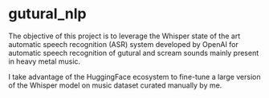 # gutural_nlp
The objective of this project is to leverage the Whisper state of the art automatic speech recognition (ASR) system developed by OpenAI for automatic speech recognition of gutural and scream sounds mainly present in heavy metal music.

I take advantage of the HuggingFace ecosystem to fine-tune a large version of the Whisper model on music dataset curated manually by me.

